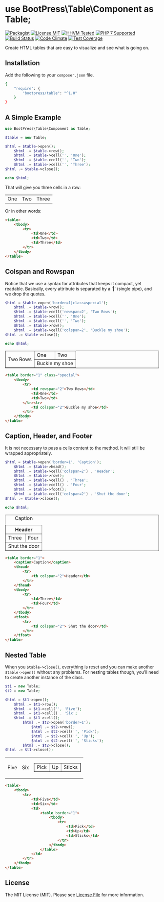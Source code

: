 # use BootPress\Table\Component as Table;

[![Packagist][badge-version]][link-packagist]
[![License MIT][badge-license]](LICENSE.md)
[![HHVM Tested][badge-hhvm]][link-travis]
[![PHP 7 Supported][badge-php]][link-travis]
[![Build Status][badge-travis]][link-travis]
[![Code Climate][badge-code-climate]][link-code-climate]
[![Test Coverage][badge-coverage]][link-coverage]

Create HTML tables that are easy to visualize and see what is going on.

## Installation

Add the following to your ``composer.json`` file.

``` bash
{
    "require": {
        "bootpress/table": "^1.0"
    }
}
```

## A Simple Example

```php
use BootPress\Table\Component as Table;

$table = new Table;

$html = $table->open();
    $html .= $table->row();
    $html .= $table->cell('', 'One');
    $html .= $table->cell('', 'Two');
    $html .= $table->cell('', 'Three');
$html .= $table->close();

echo $html;
```

That will give you three cells in a row:

<table>
    <tbody>
        <tr>
            <td>One</td>
            <td>Two</td>
            <td>Three</td>
        </tr>
    </tbody>
</table>

Or in other words:

```html
<table>
    <tbody>
        <tr>
            <td>One</td>
            <td>Two</td>
            <td>Three</td>
        </tr>
    </tbody>
</table>
```

## Colspan and Rowspan

Notice that we use a syntax for attributes that keeps it compact, yet readable.  Basically, every attribute is separated by a '**|**' (single pipe), and we drop the quotes.

```php
$html = $table->open('border=1|class=special');
    $html .= $table->row();
    $html .= $table->cell('rowspan=2', 'Two Rows');
    $html .= $table->cell('', 'One');
    $html .= $table->cell('', 'Two');
    $html .= $table->row();
    $html .= $table->cell('colspan=2', 'Buckle my shoe');
$html .= $table->close();

echo $html;
```

<table border="1" class="special">
    <tbody>
        <tr>
            <td rowspan="2">Two Rows</td>
            <td>One</td>
            <td>Two</td>
        </tr><tr>
            <td colspan="2">Buckle my shoe</td>
        </tr>
    </tbody>
</table>

```html
<table border="1" class="special">
    <tbody>
        <tr>
            <td rowspan="2">Two Rows</td>
            <td>One</td>
            <td>Two</td>
        </tr><tr>
            <td colspan="2">Buckle my shoe</td>
        </tr>
    </tbody>
</table>
```

## Caption, Header, and Footer

It is not necessary to pass a cells content to the method.  It will still be wrapped appropriately.

```php
$html = $table->open('border=1', 'Caption');
    $html .= $table->head();
    $html .= $table->cell('colspan=2') . 'Header';
    $html .= $table->row();
    $html .= $table->cell() . 'Three';
    $html .= $table->cell() . 'Four';
    $html .= $table->foot();
    $html .= $table->cell('colspan=2') . 'Shut the door';
$html .= $table->close();

echo $html;
```

<table border="1">
    <caption>Caption</caption>
    <thead>
        <tr>
            <th colspan="2">Header</th>
        </tr>
    </thead>
    <tbody>
        <tr>
            <td>Three</td>
            <td>Four</td>
        </tr>
    </tbody>
    <tfoot>
        <tr>
            <td colspan="2"> Shut the door</td>
        </tr>
    </tfoot>
</table>

```html
<table border="1">
    <caption>Caption</caption>
    <thead>
        <tr>
            <th colspan="2">Header</th>
        </tr>
    </thead>
    <tbody>
        <tr>
            <td>Three</td>
            <td>Four</td>
        </tr>
    </tbody>
    <tfoot>
        <tr>
            <td colspan="2"> Shut the door</td>
        </tr>
    </tfoot>
</table>
```

## Nested Table

When you ``$table->close()``, everything is reset and you can make another ``$table->open()`` without any problems.  For nesting tables though, you'll need to create another instance of the class.

```php
$t1 = new Table;
$t2 = new Table;

$html = $t1->open();
    $html .= $t1->row();
    $html .= $t1->cell('', 'Five');
    $html .= $t1->cell() . 'Six';
    $html .= $t1->cell();
        $html .= $t2->open('border=1');
            $html .= $t2->row();
            $html .= $t2->cell('', 'Pick');
            $html .= $t2->cell('', 'Up');
            $html .= $t2->cell('', 'Sticks');
        $html .= $t2->close();
$html .= $t1->close();
```

<table>
    <tbody>
        <tr>
            <td>Five</td>
            <td>Six</td>
            <td>
                <table border="1">
                    <tbody>
                        <tr>
                            <td>Pick</td>
                            <td>Up</td>
                            <td>Sticks</td>
                        </tr>
                    </tbody>
                </table>
            </td>
        </tr>
    </tbody>
</table>

```html
<table>
    <tbody>
        <tr>
            <td>Five</td>
            <td>Six</td>
            <td>
                <table border="1">
                    <tbody>
                        <tr>
                            <td>Pick</td>
                            <td>Up</td>
                            <td>Sticks</td>
                        </tr>
                    </tbody>
                </table>
            </td>
        </tr>
    </tbody>
</table>
```

## License

The MIT License (MIT). Please see [License File](LICENSE.md) for more information.

[badge-version]: https://img.shields.io/packagist/v/bootpress/table.svg?style=flat-square&label=Packagist
[badge-license]: https://img.shields.io/badge/License-MIT-blue.svg?style=flat-square
[badge-hhvm]: https://img.shields.io/badge/HHVM-Tested-8892bf.svg?style=flat-square
[badge-php]: https://img.shields.io/badge/PHP%207-Supported-8892bf.svg?style=flat-square
[badge-travis]: https://img.shields.io/travis/Kylob/Table/master.svg?style=flat-square
[badge-code-climate]: https://img.shields.io/codeclimate/github/Kylob/Table.svg?style=flat-square
[badge-coverage]: https://img.shields.io/codeclimate/coverage/github/Kylob/Table.svg?style=flat-square

[link-packagist]: https://packagist.org/packages/bootpress/table
[link-travis]: https://travis-ci.org/Kylob/Table
[link-code-climate]: https://codeclimate.com/github/Kylob/Table
[link-coverage]: https://codeclimate.com/github/Kylob/Table/coverage

